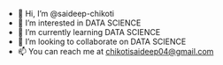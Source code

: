 - 👋 Hi, I’m @saideep-chikoti
- 👀 I’m interested in DATA SCIENCE 
- 🌱 I’m currently learning DATA SCIENCE 
- 💞️ I’m looking to collaborate on DATA SCIENCE
- 📫 You can reach me at chikotisaideep04@gmail.com 

<!---
saideep-chikoti/saideep-chikoti is a ✨ special ✨ repository because its `README.md` (this file) appears on your GitHub profile.
You can click the Preview link to take a look at your changes.
--->
